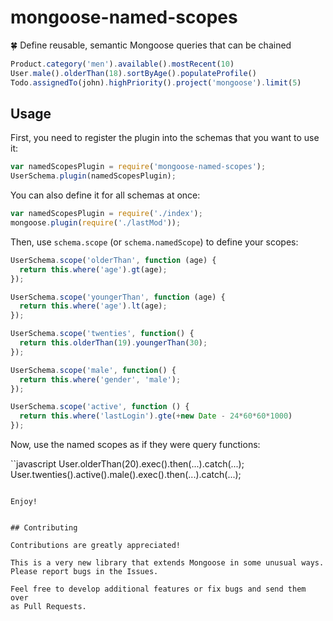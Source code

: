 # mongoose-named-scopes

:four_leaf_clover: Define reusable, semantic Mongoose queries that can be chained

```javascript
Product.category('men').available().mostRecent(10)
User.male().olderThan(18).sortByAge().populateProfile()
Todo.assignedTo(john).highPriority().project('mongoose').limit(5)
```


## Usage

First, you need to register the plugin into the schemas that you want to use it:

```javascript
var namedScopesPlugin = require('mongoose-named-scopes');
UserSchema.plugin(namedScopesPlugin);
```

You can also define it for all schemas at once:

```javascript
var namedScopesPlugin = require('./index');
mongoose.plugin(require('./lastMod'));
```

Then, use `schema.scope` (or `schema.namedScope`) to define your scopes:

```javascript
UserSchema.scope('olderThan', function (age) {
  return this.where('age').gt(age);
});

UserSchema.scope('youngerThan', function (age) {
  return this.where('age').lt(age);
});

UserSchema.scope('twenties', function() {
  return this.olderThan(19).youngerThan(30);
});

UserSchema.scope('male', function() {
  return this.where('gender', 'male');
});

UserSchema.scope('active', function () {
  return this.where('lastLogin').gte(+new Date - 24*60*60*1000)
});
```

Now, use the named scopes as if they were query functions:

``javascript
User.olderThan(20).exec().then(...).catch(...);
User.twenties().active().male().exec().then(...).catch(...);
```

Enjoy!


## Contributing

Contributions are greatly appreciated!

This is a very new library that extends Mongoose in some unusual ways.
Please report bugs in the Issues.

Feel free to develop additional features or fix bugs and send them over
as Pull Requests.
